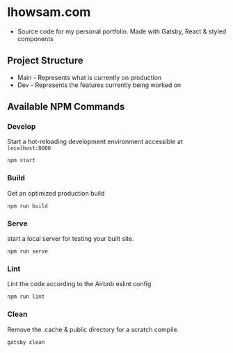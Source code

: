 # lhowsam.com
  * Source code for my personal portfolio. Made with Gatsby, React & styled components


## Project Structure 

* Main - Represents what is currently on production 
* Dev - Represents the features currently being worked on 



## Available NPM Commands

### Develop

Start a hot-reloading development environment accessible at `localhost:8000`

```shell
npm start
```

### Build

Get an optimized production build 

```shell
npm run build
```

### Serve

start a local server for testing your built site.

```shell
npm run serve
```

### Lint

Lint the code according to the Airbnb eslint config 

```shell
npm run lint
```


### Clean

Remove the .cache & public directory for a scratch compile.

```shell
gatsby clean 
```
